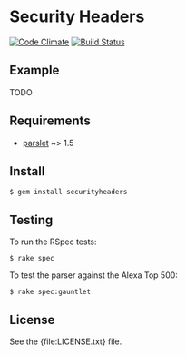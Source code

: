 Security Headers
=====

[![Code Climate](https://codeclimate.com/github/trailofbits/securityheaders.png)](https://codeclimate.com/github/trailofbits/securityheaders) [![Build Status](https://travis-ci.org/trailofbits/securityheaders.svg)](https://travis-ci.org/trailofbits/securityheaders)



Example
-------

  TODO


Requirements
------------

* [parslet] ~> 1.5

Install
-------

    $ gem install securityheaders

Testing
-------

To run the RSpec tests:

    $ rake spec

To test the parser against the Alexa Top 500:

    $ rake spec:gauntlet

License
-------

See the {file:LICENSE.txt} file.

[parslet]: http://kschiess.github.io/parslet/
